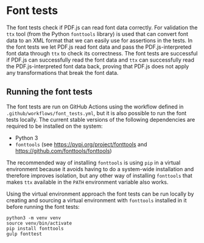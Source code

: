 # Font tests

The font tests check if PDF.js can read font data correctly. For validation
the `ttx` tool (from the Python `fonttools` library) is used that can convert
font data to an XML format that we can easily use for assertions in the tests.
In the font tests we let PDF.js read font data and pass the PDF.js-interpreted
font data through `ttx` to check its correctness. The font tests are successful
if PDF.js can successfully read the font data and `ttx` can successfully read
the PDF.js-interpreted font data back, proving that PDF.js does not apply any
transformations that break the font data.

## Running the font tests

The font tests are run on GitHub Actions using the workflow defined in
`.github/workflows/font_tests.yml`, but it is also possible to run the font
tests locally. The current stable versions of the following dependencies are
required to be installed on the system:

- Python 3
- `fonttools` (see https://pypi.org/project/fonttools and https://github.com/fonttools/fonttools)

The recommended way of installing `fonttools` is using `pip` in a virtual
environment because it avoids having to do a system-wide installation and
therefore improves isolation, but any other way of installing `fonttools`
that makes `ttx` available in the `PATH` environment variable also works.

Using the virtual environment approach the font tests can be run locally by
creating and sourcing a virtual environment with `fonttools` installed in
it before running the font tests:
    
```
python3 -m venv venv
source venv/bin/activate
pip install fonttools
gulp fonttest
```
